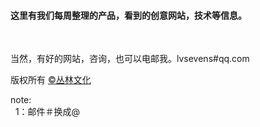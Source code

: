 <h4>这里有我们每周整理的产品，看到的创意网站，技术等信息。</h4>
<br/>


当然，有好的网站，咨询，也可以电邮我。lvsevens#qq.com
<br/>

版权所有 <a href="http://enue.cn">&copy;丛林文化</a>
<br/>
<p>note:<br/>
  &nbsp;&nbsp;1：邮件＃换成@
</p>  
